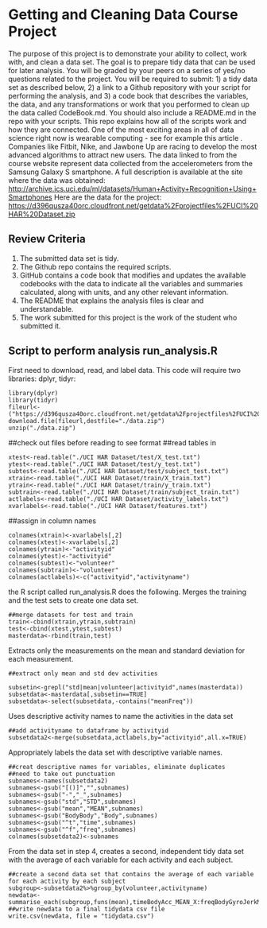 # Getting and Cleaning Data Course Project

The purpose of this project is to demonstrate your ability to collect, work with, and clean a data set. The goal is to prepare tidy data that can be used for later analysis. You will be graded by your peers on a series of yes/no questions related to the project. You will be required to submit: 1) a tidy data set as described below, 2) a link to a Github repository with your script for performing the analysis, and 3) a code book that describes the variables, the data, and any transformations or work that you performed to clean up the data called CodeBook.md. You should also include a README.md in the repo with your scripts. This repo explains how all of the scripts work and how they are connected.
One of the most exciting areas in all of data science right now is wearable computing - see for example this article . Companies like Fitbit, Nike, and Jawbone Up are racing to develop the most advanced algorithms to attract new users. The data linked to from the course website represent data collected from the accelerometers from the Samsung Galaxy S smartphone. A full description is available at the site where the data was obtained:
http://archive.ics.uci.edu/ml/datasets/Human+Activity+Recognition+Using+Smartphones 
Here are the data for the project:
https://d396qusza40orc.cloudfront.net/getdata%2Fprojectfiles%2FUCI%20HAR%20Dataset.zip 


## Review Criteria

1.	The submitted data set is tidy. 
2.	The Github repo contains the required scripts.
3.	GitHub contains a code book that modifies and updates the available codebooks with the data to indicate all the variables and summaries calculated, along with units, and any other relevant information.
4.	The README that explains the analysis files is clear and understandable.
5.	The work submitted for this project is the work of the student who submitted it.


## Script to perform analysis run_analysis.R

First need to download, read, and label data.
This code will require two libraries: dplyr, tidyr:

```
library(dplyr)
library(tidyr)
fileurl<-("https://d396qusza40orc.cloudfront.net/getdata%2Fprojectfiles%2FUCI%20HAR%20Dataset.zip")
download.file(fileurl,destfile="./data.zip")
unzip("./data.zip")
```
##check out files before reading to see format
##read tables in
```
xtest<-read.table("./UCI HAR Dataset/test/X_test.txt")
ytest<-read.table("./UCI HAR Dataset/test/y_test.txt")
subtest<-read.table("./UCI HAR Dataset/test/subject_test.txt")
xtrain<-read.table("./UCI HAR Dataset/train/X_train.txt")
ytrain<-read.table("./UCI HAR Dataset/train/y_train.txt")
subtrain<-read.table("./UCI HAR Dataset/train/subject_train.txt")
actlabels<-read.table("./UCI HAR Dataset/activity_labels.txt")
xvarlabels<-read.table("./UCI HAR Dataset/features.txt")
```
##assign in column names
```
colnames(xtrain)<-xvarlabels[,2]
colnames(xtest)<-xvarlabels[,2]
colnames(ytrain)<-"activityid"
colnames(ytest)<-"activityid"
colnames(subtest)<-"volunteer"
colnames(subtrain)<-"volunteer"
colnames(actlabels)<-c("activityid","activityname")
```


the R script called run_analysis.R does the following. 
Merges the training and the test sets to create one data set.
```
##merge datasets for test and train
train<-cbind(xtrain,ytrain,subtrain)
test<-cbind(xtest,ytest,subtest)
masterdata<-rbind(train,test)
```
Extracts only the measurements on the mean and standard deviation for each measurement.
```
##extract only mean and std dev activities

subsetin<-grepl("std|mean|volunteer|activityid",names(masterdata))
subsetdata<-masterdata[,subsetin==TRUE]
subsetdata<-select(subsetdata,-contains("meanFreq"))
```
Uses descriptive activity names to name the activities in the data set
```
##add activityname to dataframe by activityid
subsetdata2<-merge(subsetdata,actlabels,by="activityid",all.x=TRUE)
```
Appropriately labels the data set with descriptive variable names. 
```
##creat descriptive names for variables, eliminate duplicates
##need to take out punctuation
subnames<-names(subsetdata2)
subnames<-gsub("[()]","",subnames)
subnames<-gsub("-","_",subnames)
subnames<-gsub("std","STD",subnames)
subnames<-gsub("mean","MEAN",subnames)
subnames<-gsub("BodyBody","Body",subnames)
subnames<-gsub("^t","time",subnames)
subnames<-gsub("^f","freq",subnames)
colnames(subsetdata2)<-subnames
```
From the data set in step 4, creates a second, independent tidy data set with the average of each variable for each activity and each subject.
```
##create a second data set that contains the average of each variable for each activity by each subject
subgroup<-subsetdata2%>%group_by(volunteer,activityname)
newdata<-summarise_each(subgroup,funs(mean),timeBodyAcc_MEAN_X:freqBodyGyroJerkMag_STD)
##write newdata to a final tidydata csv file
write.csv(newdata, file = "tidydata.csv")
```

